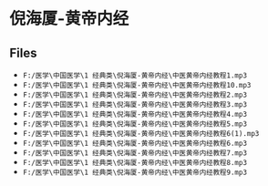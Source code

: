 # 倪海厦-黄帝内经

## Files

- `F:/医学\中国医学\1 经典类\倪海厦-黄帝内经\中医黄帝内经教程1.mp3`
- `F:/医学\中国医学\1 经典类\倪海厦-黄帝内经\中医黄帝内经教程10.mp3`
- `F:/医学\中国医学\1 经典类\倪海厦-黄帝内经\中医黄帝内经教程2.mp3`
- `F:/医学\中国医学\1 经典类\倪海厦-黄帝内经\中医黄帝内经教程3.mp3`
- `F:/医学\中国医学\1 经典类\倪海厦-黄帝内经\中医黄帝内经教程4.mp3`
- `F:/医学\中国医学\1 经典类\倪海厦-黄帝内经\中医黄帝内经教程5.mp3`
- `F:/医学\中国医学\1 经典类\倪海厦-黄帝内经\中医黄帝内经教程6(1).mp3`
- `F:/医学\中国医学\1 经典类\倪海厦-黄帝内经\中医黄帝内经教程6.mp3`
- `F:/医学\中国医学\1 经典类\倪海厦-黄帝内经\中医黄帝内经教程7.mp3`
- `F:/医学\中国医学\1 经典类\倪海厦-黄帝内经\中医黄帝内经教程8.mp3`
- `F:/医学\中国医学\1 经典类\倪海厦-黄帝内经\中医黄帝内经教程9.mp3`
